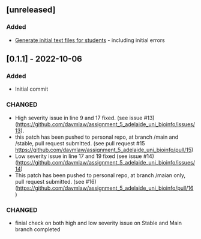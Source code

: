 ## [unreleased]

### Added

- [Generate initial text files for students](https://github.com/davmlaw/assignment_5_adelaide_uni_bioinfo/issues/1) - including initial errors

## [0.1.1] - 2022-10-06

### Added

- Initial commit

### CHANGED
- High severity issue in line 9 and 17 fixed. (see issue #13) (https://github.com/davmlaw/assignment_5_adelaide_uni_bioinfo/issues/13).
- this patch has been pushed to personal repo, at branch /main and /stable, pull request submitted. (see pull request #15 https://github.com/davmlaw/assignment_5_adelaide_uni_bioinfo/pull/15)
- Low severity issue in line 17 and 19 fixed (see issue #14) (https://github.com/davmlaw/assignment_5_adelaide_uni_bioinfo/issues/14)
- This patch has been pushed to personal repo, at branch /maian only, pull request submitted. (see #16) (https://github.com/davmlaw/assignment_5_adelaide_uni_bioinfo/pull/16)

### CHANGED
- finial check on both high and low severity issue on Stable and Main branch completed

